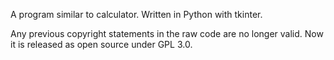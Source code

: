 A program similar to calculator.
Written in Python with tkinter.

Any previous copyright statements in the raw code are no longer valid.
Now it is released as open source under GPL 3.0.
